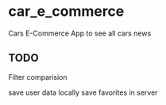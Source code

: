 # car_e_commerce

Cars E-Commerce App to see all cars news 

## TODO
Filter 
comparision

save user data locally
save favorites in server  
